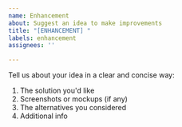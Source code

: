 ```yaml
---
name: Enhancement
about: Suggest an idea to make improvements
title: "[ENHANCEMENT] "
labels: enhancement
assignees: ''

---
```


Tell us about your idea in a clear and concise way:

1. The solution you'd like
2. Screenshots or mockups (if any)
2. The alternatives you considered
3. Additional info
